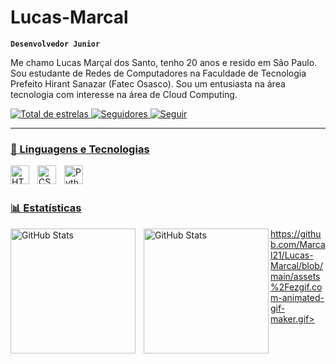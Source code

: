 # Lucas-Marcal
**`Desenvolvedor Junior`**

Me chamo Lucas Marçal dos Santo, tenho 20 anos e resido em São Paulo. Sou estudante de Redes de Computadores na Faculdade de Tecnologia Prefeito Hirant Sanazar (Fatec Osasco). Sou um entusiasta na área tecnologia com interesse na área de Cloud Computing.
    </p>
    </a> 
    <a href="https://github.com/Marcal21?tab=repositories&sort=stargazers">
        <img 
            alt="Total de estrelas" 
            title="Total de estrelas GitHub" 
            src="https://custom-icon-badges.demolab.com/github/stars/Marcal21?color=55960c&style=for-the-badge&labelColor=488207&logo=star&label=estrelas"
        />
    </a>
    <a href="https://github.com/Marcal21?tab=followers">
        <img 
            alt="Seguidores" 
            title="Me siga no GitHub" 
            src="https://custom-icon-badges.demolab.com/github/followers/Marcal21?color=236ad3&labelColor=1155ba&style=for-the-badge&logo=github&label=Seguidores&logoColor=white"
        />
    </a>
      <a href="www.linkedin.com/in/lucas-marcal">
        <img 
            alt="Seguir" 
            title="Meu Perfil no Linkedin" 
            src="https://img.shields.io/badge/LinkedIn-0077B5?style=for-the-badge&logo=linkedin&logoColor=white"
        />
</p>

---

### 🤖 Linguagens e Tecnologias

<img 
    align="left" 
    alt="HTML"
    title="HTML" 
    width="30px" 
    style="padding-right: 10px;" 
    src="https://cdn.jsdelivr.net/gh/devicons/devicon@latest/icons/html5/html5-original.svg" 
/>
<img 
    align="left" 
    alt="CSS" 
    title="CSS"
    width="30px" 
    style="padding-right: 10px;" 
    src="https://cdn.jsdelivr.net/gh/devicons/devicon@latest/icons/css3/css3-original.svg" 
/>
<img 
    align="left" 
    alt="Python" 
    title="Python"
    width="30px" 
    style="padding-right: 10px;" 
    src="https://cdn.jsdelivr.net/gh/devicons/devicon@latest/icons/python/python-original.svg" 
/>
<br/>
<br/>

### 📊 Estatísticas

<p>
  <img 
    align="left" 
    alt="GitHub Stats" 
    height="200" 
    style="padding-right: 10px;" 
    src="https://github-readme-stats.vercel.app/api?username=Marcal21&show_icons=true&theme=tokyonight&include_all_commits=true&locale=pt-br" 
  />

<img 
      align="left" 
      alt="GitHub Stats" 
      height="200" 
      src="https://github-readme-stats.vercel.app/api/top-langs/?username=Marcal21&theme=tokyonight&layout=compact&custom_title=Tecnologias&langs_count=9" 
  />

</p>
 https://github.com/Marcal21/Lucas-Marcal/blob/main/assets%2Fezgif.com-animated-gif-maker.gif>
